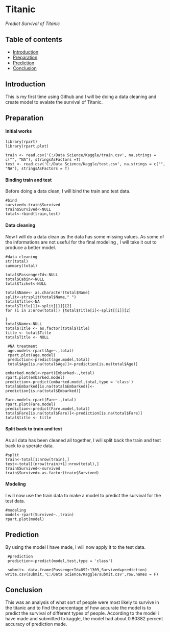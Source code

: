# **Titanic**
*Predict Survival of Titanic*

## Table of contents

- [Introduction](#introduction)
- [Preparation](#preparation)
- [Prediction](#prediction)
- [Conclusion](#conclusion)


## Introduction
This is my first time using Github and I will be doing a data cleaning and create model to evalate the survival of Titanic.

## Preparation
#### Initial works
```
library(rpart)
library(rpart.plot)
```
```
train <- read.csv('C:/Data Science/Kaggle/train.csv', na.strings = c("", "NA"), stringsAsFactors =T)
test <- read.csv('C:/Data Science/Kaggle/test.csv', na.strings = c("", "NA"), stringsAsFactors = T)
```
#### Binding train and test
Before doing a data clean, I will bind the train and test data.
```
#bind
survived<-train$Survived
train$Survived<-NULL
total<-rbind(train,test)
```
#### Data cleaning
Now I will do a data clean as the data has some missing values. As some of the informations are not useful for the final modeling , I will take it out to produce a better model.
```
#data cleaning
str(total)
summary(total)
```
```
total$PassengerId<-NULL
total$Cabin<-NULL
total$Ticket<-NULL
```
```
total$Name<- as.character(total$Name)
split<-strsplit(total$Name," ")
total$Title<-NA
total$Title[1]<-split[[1]][2]
for (i in 2:nrow(total)) {total$Title[i]<-split[[i]][2]
  
}
total$Name<-NULL
total$Title <- as.factor(total$Title)
title <- total$Title
total$Title <- NULL
```
```
 #NA treatment
 age.model<-rpart(Age~.,total)
 rpart.plot(age.model)
 prediction<-predict(age.model,total)
 total$Age[is.na(total$Age)]<-prediction[is.na(total$Age)]
 ```
 ```
 embarked.model<-rpart(Embarked~.,total)
 rpart.plot(embarked.model)
 prediction<-predict(embarked.model,total,type = 'class')
 total$Embarked[is.na(total$Embarked)]<-prediction[is.na(total$Embarked)]
 ```
 ```
 Fare.model<-rpart(Fare~.,total)
 rpart.plot(Fare.model)
 prediction<-predict(Fare.model,total)
 total$Fare[is.na(total$Fare)]<-prediction[is.na(total$Fare)]
 total$title <- title
 ```
 #### Split back to train and test
 As all data has been cleaned all together, I will split back the train and test back to a sperate data.
 ```
 #split
 train<-total[1:nrow(train),]
 test<-total[(nrow(train)+1):nrow(total),]
 train$Survived<-survived
 train$Survived<-as.factor(train$Survived)
 ```
 #### Modeling
 I will now use the train data to make a model to predict the survival for the test data.
 ```
 #modeling
 model<-rpart(Survived~.,train)
 rpart.plot(model)
 ```
 ## Prediction
 By using the model I have made, I will now apply it to the test data.
 
```
 #prediction
 prediction<-predict(model,test,type = 'class')
 
 submit<- data.frame(PassengerId=892:1309,Survived=prediction)
write.csv(submit,'C:/Data Science/Kaggle/submit.csv',row.names = F) 
 ```
 
 ## Conclusion
 This was an analysis of what sort of people were most likely to survive in the titanic and to find the percentage of how accurate the model is to predict the survival of different types of people. According to the model i have made and submitted to kaggle, the model had about 0.80382 percent accuracy of prediction made.

